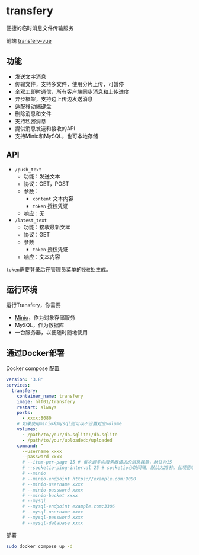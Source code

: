 # transfery
便捷的临时消息文件传输服务

前端 [transfery-vue](https://github.com/hlf20010508/transfery-vue)
## 功能
- 发送文字消息
- 传输文件，支持多文件，使用分片上传，可暂停
- 全双工即时通信，所有客户端同步消息和上传进度
- 异步框架，支持边上传边发送消息
- 适配移动端键盘
- 删除消息和文件
- 支持私密消息
- 提供消息发送和接收的API
- 支持Minio和MySQL，也可本地存储

## API
- `/push_text`
    - 功能：发送文本
    - 协议：GET，POST
    - 参数：
        - `content` 文本内容
        - `token` 授权凭证
    - 响应：无
- `/latest_text`
    - 功能：接收最新文本
    - 协议：GET
    - 参数
        - `token` 授权凭证
    - 响应：文本内容

`token`需要登录后在管理员菜单的`授权`处生成。

## 运行环境
运行Transfery，你需要
- <a href="https://github.com/minio/minio">Minio</a>，作为对象存储服务
- MySQL，作为数据库
- 一台服务器，以便随时随地使用

## 通过Docker部署
Docker compose 配置
```yml
version: '3.8'
services:
  transfery:
    container_name: transfery
    image: hlf01/transfery
    restart: always
    ports:
      - xxxx:8080
    # 如果使用minio和mysql则可以不设置对应volume
    volumes:
      - /path/to/your/db.sqlite:/db.sqlite
      - /path/to/your/uploaded:/uploaded
    command: ^
      --username xxxx
      --password xxxx
      # --item-per-page 15 # 每次最多向服务器请求的消息数量，默认为15
      # --socketio-ping-interval 25 # socketio心跳间隔，默认为25秒。此项影响在线设备数量灵敏度
      # --minio
      # --minio-endpoint https://example.com:9000
      # --minio-username xxxx
      # --minio-password xxxx
      # --minio-bucket xxxx
      # --mysql
      # --mysql-endpoint example.com:3306
      # --mysql-username xxxx
      # --mysql-password xxxx
      # --mysql-database xxxx
```

部署
```sh
sudo docker compose up -d
```